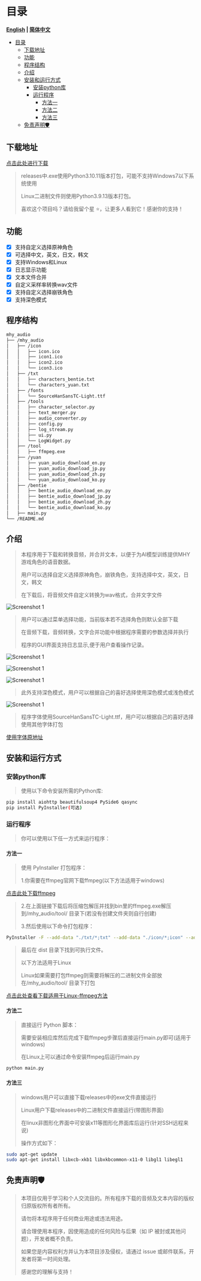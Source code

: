 # 目录

**[English](README_en.md) | [简体中文](README.md)**

- [目录](#目录)
  - [下载地址](#下载地址)
  - [功能](#功能)
  - [程序结构](#程序结构)
  - [介绍](#介绍)
  - [安装和运行方式](#安装和运行方式)
    - [安装python库](#安装python库)
    - [运行程序](#运行程序)
      - [方法一](#方法一)
      - [方法二](#方法二)
      - [方法三](#方法三)
  - [免责声明🛡️](#免责声明️)

## 下载地址

[点击此处进行下载](https://github.com/WorldDawnAres/mhy_audio/releases)
>
> releases中.exe使用Python3.10.11版本打包，可能不支持Windows7以下系统使用
>
> Linux二进制文件则使用Python3.9.13版本打包。
>
> 喜欢这个项目吗？请给我留个星 ⭐，让更多人看到它！感谢你的支持！

## 功能

- [x] 支持自定义选择原神角色
- [x] 可选择中文，英文，日文，韩文
- [x] 支持Windows和Linux
- [x] 日志显示功能
- [x] 文本文件合并
- [x] 自定义采样率转换wav文件
- [x] 支持自定义选择崩铁角色
- [x] 支持深色模式

## 程序结构

```bash
mhy_audio
├── /mhy_audio
│   ├── /icon
│   │   ├── icon.ico
│   │   ├── icon1.ico
│   │   ├── icon2.ico
│   │   └── icon3.ico
│   ├── /txt
│   │   ├── characters_bentie.txt
│   │   └── characters_yuan.txt
│   ├── /fonts
│   │   └── SourceHanSansTC-Light.ttf
│   ├── /tools
│   │   ├── character_selector.py
│   │   ├── text_merger.py
│   │   ├── audio_converter.py
│   │   ├── config.py
│   │   ├── log_stream.py
│   │   ├── ui.py
│   │   └── LogWidget.py
│   ├── /tool
│   │   ├── ffmpeg.exe
│   ├── /yuan
│   │   ├── yuan_audio_download_en.py
│   │   ├── yuan_audio_download_jp.py
│   │   ├── yuan_audio_download_zh.py
│   │   └── yuan_audio_download_ko.py
│   ├── /bentie
│   │   ├── bentie_audio_download_en.py
│   │   ├── bentie_audio_download_jp.py
│   │   ├── bentie_audio_download_zh.py
│   │   └── bentie_audio_download_ko.py
│   ├── main.py
└── /README.md
```

## 介绍

>本程序用于下载和转换音频，并合并文本，以便于为AI模型训练提供MHY游戏角色的语音数据。
>
>用户可以选择自定义选择原神角色，崩铁角色，支持选择中文，英文，日文，韩文
>
>在下载后，将音频文件自定义转换为wav格式，合并文字文件

![Screenshot 1](./Pictures/1.png "可选标题")
>
>用户可以通过菜单选择功能，当前版本若不选择角色则默认全部下载
>
>在音频下载，音频转换，文字合并功能中根据程序需要的参数选择并执行
>
>程序的GUI界面支持日志显示,便于用户查看操作记录。

![Screenshot 1](./Pictures/2.png "可选标题")

![Screenshot 1](./Pictures/3.png "可选标题")

![Screenshot 1](./Pictures/4.png "可选标题")

>此外支持深色模式，用户可以根据自己的喜好选择使用深色模式或浅色模式

![Screenshot 1](./Pictures/5.png "可选标题")

>程序字体使用SourceHanSansTC-Light.ttf，用户可以根据自己的喜好选择使用其他字体打包
>
[使用字体原地址](https://github.com/adobe-fonts/source-han-serif)

## 安装和运行方式

### 安装python库

>使用以下命令安装所需的Python库:

```bash
pip install aiohttp beautifulsoup4 PySide6 qasync
pip install PyInstaller(可选)
```

### 运行程序

>你可以使用以下任一方式来运行程序：

#### 方法一

>使用 PyInstaller 打包程序：
>
>1.你需要在ffmpeg官网下载ffmpeg(以下方法适用于windows)

[点击此处下载ffmpeg](https://www.gyan.dev/ffmpeg/builds/packages/ffmpeg-7.0.2-full_build.7z)
>2.在上面链接下载后将压缩包解压并找到bin里的ffmpeg.exe解压到/mhy_audio/tool/ 目录下(若没有创建文件夹则自行创建)
>
>3.然后使用以下命令打包程序：

```bash
PyInstaller -F --add-data "./txt/*;txt" --add-data "./icon/*;icon" --add-data "./tool/*;tool" -w -i ./icon/icon.ico main.py
```

>最后在 dist 目录下找到可执行文件。
>
>以下方法适用于Linux
>
>Linux如果需要打包ffmpeg则需要将解压的二进制文件全部放在/mhy_audio/tool/ 目录下打包

[点击此处查看下载适用于Linux-ffmpeg方法](https://blog.csdn.net/weixin_43667077/article/details/122276284)

#### 方法二

>直接运行 Python 脚本：
>
>需要安装相应库然后完成下载ffmpeg步骤后直接运行main.py即可(适用于windows)
>
>在Linux上可以通过命令安装ffmpeg后运行main.py

```bash
python main.py
```

#### 方法三

>windows用户可以直接下载releases中的exe文件直接运行
>
>Linux用户下载releases中的二进制文件直接运行(带图形界面)
>
>在linux非图形化界面中可安装x11等图形化界面库后运行(针对SSH远程来说)
>
>操作方式如下：

```bash
sudo apt-get update
sudo apt-get install libxcb-xkb1 libxkbcommon-x11-0 libgl1 libegl1
```

## 免责声明🛡️

>本项目仅用于学习和个人交流目的。所有程序下载的音频及文本内容的版权归原版权所有者所有。
>
>请勿将本程序用于任何商业用途或违法用途。
>
>请合理使用本程序，因使用造成的任何风险与后果（如 IP 被封或其他问题），开发者概不负责。
>
>如果您是内容权利方并认为本项目涉及侵权，请通过 issue 或邮件联系，开发者将第一时间处理。
>
>感谢您的理解与支持！
